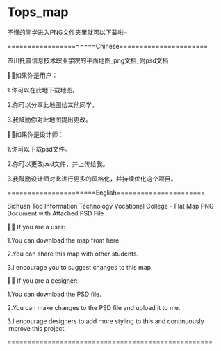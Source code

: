 # Tops_map

不懂的同学进入PNG文件夹里就可以下载啦~

======================Chinese======================

四川托普信息技术职业学院的平面地图_png文档_附psd文档

👩‍🎓如果你是用户：

1.你可以在此地下载地图。

2.你可以分享此地图给其他同学。

3.我鼓励你对此地图提出更改。

👩‍💻如果你是设计师：

1.你可以下载psd文件。

2.你可以更改psd文件，并上传给我。

3.我鼓励设计师对此进行更多的风格化，并持续优化这个项目。

======================English======================

Sichuan Top Information Technology Vocational College - Flat Map PNG Document with Attached PSD File

👩‍🎓 If you are a user:

1.You can download the map from here.

2.You can share this map with other students.

3.I encourage you to suggest changes to this map.

👩‍💻 If you are a designer:

1.You can download the PSD file.

2.You can make changes to the PSD file and upload it to me.

3.I encourage designers to add more styling to this and continuously improve this project.

===================================================
